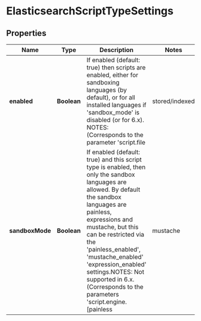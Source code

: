 # ElasticsearchScriptTypeSettings

## Properties
Name | Type | Description | Notes
------------ | ------------- | ------------- | -------------
**enabled** | **Boolean** | If enabled (default: true) then scripts are enabled, either for sandboxing languages (by default), or for all installed languages if &#x27;sandbox_mode&#x27; is disabled (or for 6.x). NOTES: (Corresponds to the parameter &#x27;script.file|stored/indexed|inline&#x27;) |  [optional]
**sandboxMode** | **Boolean** | If enabled (default: true) and this script type is enabled, then only the sandbox languages are allowed. By default the sandbox languages are painless, expressions and mustache, but this can be restricted via the &#x27;painless_enabled&#x27;, &#x27;mustache_enabled&#x27; &#x27;expression_enabled&#x27; settings.NOTES: Not supported in 6.x. (Corresponds to the parameters &#x27;script.engine.[painless|mustache|expressions].[file|stored|inline]&#x27;) |  [optional]

